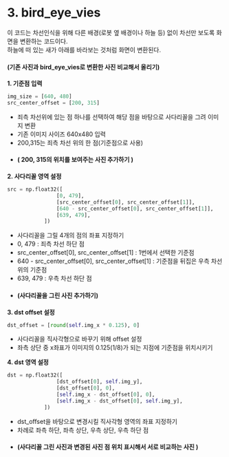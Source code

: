 # 3. bird_eye_vies
이 코드는 차선인식을 위해 다른 배경(로봇 옆 배경이나 하늘 등) 없이 차선만 보도록 화면을 변환하는 코드이다.  
하늘에 떠 있는 새가 아래를 바라보는 것처럼 화면이 변환된다.  

#### (기존 사진과 bird_eye_vies로 변환한 사진 비교해서 올리기)  

**1. 기준점 입력**
```python
img_size = [640, 480]
src_center_offset = [200, 315]
```
- 죄측 차선위에 있는 점 하나를 선택하여 해당 점을 바탕으로 사다리꼴을 그려 이미지 변환
- 기존 이미지 사이즈 640x480 입력
- 200,315는 죄측 차선 위의 한 점(기준점으로 사용)
- #### ( 200, 315의 위치를 보여주는 사진 추가하기 )
  
**2. 사다리꼴 영역 설정**
```python
src = np.float32([
                [0, 479],
                [src_center_offset[0], src_center_offset[1]],
                [640 - src_center_offset[0], src_center_offset[1]],
                [639, 479],
            ])
```
- 사다리꼴을 그릴 4개의 점의 좌표 지정하기
- 0, 479 : 죄측 차선 하단 점
- src_center_offset[0], src_center_offset[1] : 1번에서 선택한 기준점
- 640 - src_center_offset[0], src_center_offset[1] : 기준점을 뒤집은 우측 차선 위의 기준점
- 639, 479 : 우측 차선 하단 점
- #### (사다리꼴을 그린 사진 추가하기)

**3. dst offset 설정**
```python
dst_offset = [round(self.img_x * 0.125), 0]
```
- 사다리꼴을 직사각형으로 바꾸기 위해 offset 설정
- 좌측 상단 중 x좌표가 이미지의 0.125(1/8)가 되는 지점에 기준점을 위치시키기
  
**4. dst 영역 설정**
```python
dst = np.float32([
                [dst_offset[0], self.img_y],
                [dst_offset[0], 0],
                [self.img_x - dst_offset[0], 0],
                [self.img_x - dst_offset[0], self.img_y],
            ])
```
- dst_offset을 바탕으로 변경시킬 직사각형 영역의 좌표 지정하기
- 차례로 좌측 하단, 좌측 상단, 우측 상단, 우측 하단 점
- #### (사다리꼴 그린 사진과 변경된 사진 점 위치 표시해서 서로 비교하는 사진 )
